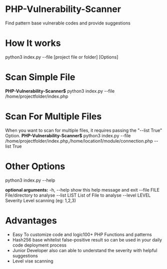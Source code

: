 # PHP-Vulnerability-Scanner
Find pattern base vulnerable codes and provide suggestions

# How It works
python3 index.py --file [project file or folder] [Options]

# Scan Simple File 
**PHP-Vulnerability-Scanner$** python3 index.py --file /home/projectfolder/index.php

# Scan For Multiple Files
When you want to scan for multiple files, it requires passing the "--list True" Option.
**PHP-Vulnerability-Scanner$** python3 index.py --file /home/projectfolder/index.php,/home/location1/module/connection.php --list True

# Other Options
python3 index.py --help

**optional arguments:**
  -h, --help     show this help message and exit
  --file FILE    File/directory to analyse
  --list LIST    List of File to analyse
  --level LEVEL  Severity Level scanning (eg: 1,2,3)


# Advantages
- Easy To customize code and logic100+ PHP Functions and patterns
- Hash256 base whitelist false-positive result so can be used in your daily code deployment process
- Junior Developer also can able to understand the severity with helpful suggestions
- Level vise scanning 

